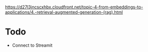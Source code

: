 https://d27l3jncscxhbx.cloudfront.net/topic-4-from-embeddings-to-applications/4.-retrieval-augmented-generation-(rag).html

# Todo
- Connect to Streamit
